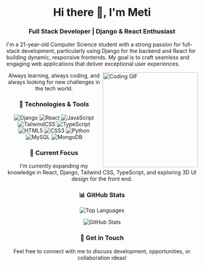 <h1 align="center">Hi there 👋, I'm Meti</h1>
<h3 align="center">Full Stack Developer | Django & React Enthusiast</h3>

<p>
    <p align="left">
        I'm a 21-year-old Computer Science student with a strong passion for full-stack development, particularly using Django for the backend and React for building dynamic, responsive frontends. My goal is to craft seamless and engaging web applications that deliver exceptional user experiences.
    </p>
        
  <img src="https://media.giphy.com/media/13HgwGsXF0aiGY/giphy.gif" align="right" alt="Coding GIF" width="250"/>
</p>


<p align="center">
  Always learning, always coding, and always looking for new challenges in the tech world.
</p>

<h3 align="center">🔧 Technologies & Tools</h3>

<p align="center">
  <img src="https://img.shields.io/badge/Code-Django-blue" alt="Django" />
  <img src="https://img.shields.io/badge/Code-React-blue" alt="React" />
  <img src="https://img.shields.io/badge/Code-JavaScript-yellow" alt="JavaScript" />
  <img src="https://img.shields.io/badge/Code-TailwindCSS-teal" alt="TailwindCSS" />
  <img src="https://img.shields.io/badge/Code-Typescript-blue" alt="TypeScript" />
  <img src="https://img.shields.io/badge/Code-HTML5-orange" alt="HTML5" />
  <img src="https://img.shields.io/badge/Code-CSS3-blue" alt="CSS3" />
  <img src="https://img.shields.io/badge/Code-Python-green" alt="Python" />
  <img src="https://img.shields.io/badge/Database-MySQL-orange" alt="MySQL" />
  <img src="https://img.shields.io/badge/Database-MongoDB-green" alt="MongoDB" />
</p>

<h3 align="center">🌱 Current Focus</h3>
<p align="center">
  I’m currently expanding my knowledge in React, Django, Tailwind CSS, TypeScript, and exploring 3D UI design for the front end.
</p>

<h3 align="center">📊 GitHub Stats</h3>
<p align="center">
  <img align="center" src="https://github-readme-stats.vercel.app/api/top-langs?username=metializadeh&show_icons=true&locale=en&layout=compact" alt="Top Languages" />
</p>
<p align="center">
  <img align="center" src="https://github-readme-stats.vercel.app/api?username=metializadeh&show_icons=true&locale=en" alt="GitHub Stats" />
</p>

<h3 align="center">💬 Get in Touch</h3>
<p align="center">
  Feel free to connect with me to discuss development, opportunities, or collaboration ideas!
</p>
